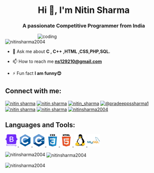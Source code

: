 <h1 align="center">Hi 👋, I'm Nitin Sharma</h1>
<h3 align="center">A passionate Competitive Programmer from India</h3>

<img align="right" alt="coding" width="400" src="https://www.chawtechsolutions.com/wp-content/uploads/2019/03/developer.gif">

<p align="left"> <img src="https://komarev.com/ghpvc/?username=nitinsharma2004&label=Profile%20views&color=0e75b6&style=flat" alt="nitinsharma2004" /> </p>

- 💬 Ask me about **C , C++ ,HTML ,CSS,PHP,SQL.**

- 📫 How to reach me **ns129210@gmail.com**

- ⚡ Fun fact **I am funny😊**

<h2 align="left">Connect with me:</h2>
<p align="left">
<a href="https://linkedin.com/in/nitin sharma" target="blank"><img align="center" src="https://raw.githubusercontent.com/rahuldkjain/github-profile-readme-generator/master/src/images/icons/Social/linked-in-alt.svg" alt="nitin sharma" height="30" width="40" /></a>
<a href="https://fb.com/nitin sharma" target="blank"><img align="center" src="https://raw.githubusercontent.com/rahuldkjain/github-profile-readme-generator/master/src/images/icons/Social/facebook.svg" alt="nitin sharma" height="30" width="40" /></a>
<a href="https://instagram.com/nitin_sharma" target="blank"><img align="center" src="https://raw.githubusercontent.com/rahuldkjain/github-profile-readme-generator/master/src/images/icons/Social/instagram.svg" alt="nitin_sharma" height="30" width="40" /></a>
<a href="https://www.hackerrank.com/@pradeeppssharma1" target="blank"><img align="center" src="https://raw.githubusercontent.com/rahuldkjain/github-profile-readme-generator/master/src/images/icons/Social/hackerrank.svg" alt="@pradeeppssharma1" height="30" width="40" /></a>
<a href="https://leetcode.com/CWN12345/" target="blank"><img align="center" src="https://raw.githubusercontent.com/rahuldkjain/github-profile-readme-generator/master/src/images/icons/Social/leet-code.svg" alt="nitin sharma" height="30" width="40" /></a>
<a href="https://www.hackerearth.com/nitin sharma" target="blank"><img align="center" src="https://raw.githubusercontent.com/rahuldkjain/github-profile-readme-generator/master/src/images/icons/Social/hackerearth.svg" alt="nitin sharma" height="30" width="40" /></a>
<a href="https://auth.geeksforgeeks.org/user/nitinsharma2004" target="blank"><img align="center" src="https://raw.githubusercontent.com/rahuldkjain/github-profile-readme-generator/master/src/images/icons/Social/geeks-for-geeks.svg" alt="nitinsharma2004" height="30" width="40" /></a>
</p>

<h2 align="left">Languages and Tools:</h2>
<p align="left"> <a href="https://getbootstrap.com" target="_blank" rel="noreferrer"> <img src="https://raw.githubusercontent.com/devicons/devicon/master/icons/bootstrap/bootstrap-plain-wordmark.svg" alt="bootstrap" width="40" height="40"/> </a> <a href="https://www.cprogramming.com/" target="_blank" rel="noreferrer"> <img src="https://raw.githubusercontent.com/devicons/devicon/master/icons/c/c-original.svg" alt="c" width="40" height="40"/> </a> <a href="https://www.w3schools.com/cpp/" target="_blank" rel="noreferrer"> <img src="https://raw.githubusercontent.com/devicons/devicon/master/icons/cplusplus/cplusplus-original.svg" alt="cplusplus" width="40" height="40"/> </a> <a href="https://www.w3schools.com/css/" target="_blank" rel="noreferrer"> <img src="https://raw.githubusercontent.com/devicons/devicon/master/icons/css3/css3-original-wordmark.svg" alt="css3" width="40" height="40"/> </a> <a href="https://www.w3.org/html/" target="_blank" rel="noreferrer"> <img src="https://raw.githubusercontent.com/devicons/devicon/master/icons/html5/html5-original-wordmark.svg" alt="html5" width="40" height="40"/> </a> <a href="https://www.linux.org/" target="_blank" rel="noreferrer"> <img src="https://raw.githubusercontent.com/devicons/devicon/master/icons/linux/linux-original.svg" alt="linux" width="40" height="40"/> </a> <a href="https://www.mysql.com/" target="_blank" rel="noreferrer"> <img src="https://raw.githubusercontent.com/devicons/devicon/master/icons/mysql/mysql-original-wordmark.svg" alt="mysql" width="40" height="40"/> </a> </p>

<p><img align="left" src="https://github-readme-stats.vercel.app/api/top-langs?username=nitinsharma2004&show_icons=true&locale=en&layout=compact" alt="nitinsharma2004" /></p>

<p>&nbsp;<img align="center" src="https://github-readme-stats.vercel.app/api?username=nitinsharma2004&show_icons=true&locale=en" alt="nitinsharma2004" /></p>

<p><img align="center" src="https://github-readme-streak-stats.herokuapp.com/?user=nitinsharma2004&" alt="nitinsharma2004" /></p>

